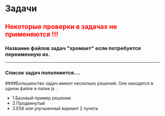 # Задачи

## <span style="color:red">Некоторые проверки в задачах не применяются !!!</span>

### Название файлов задач "хромает" если потребуется переименную их.

---

### Список задач пополняется....

####Большинство задач имеют несколько решений. Они находятся в одном файле в папке js .

- 1.Базовый пример решения
- 2.Продвинутый
- 3.ES6 или улучшенный вариант 2 пункта

